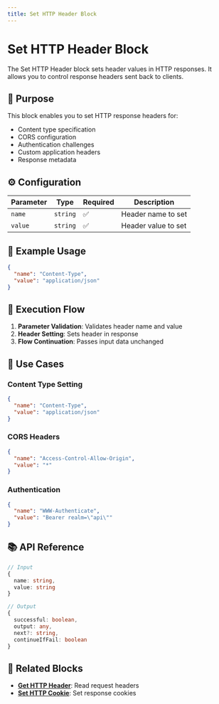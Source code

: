 ```yaml
---
title: Set HTTP Header Block
---
```


# Set HTTP Header Block

The Set HTTP Header block sets header values in HTTP responses. It allows you to control response headers sent back to clients.

## 🎯 Purpose

This block enables you to set HTTP response headers for:

- Content type specification
- CORS configuration
- Authentication challenges
- Custom application headers
- Response metadata

## ⚙️ Configuration

| Parameter | Type | Required | Description |
|-----------|------|----------|-------------|
| `name` | `string` | ✅ | Header name to set |
| `value` | `string` | ✅ | Header value to set |

## 📝 Example Usage

```json
{
  "name": "Content-Type",
  "value": "application/json"
}
```

## 🔄 Execution Flow

1. **Parameter Validation**: Validates header name and value
2. **Header Setting**: Sets header in response
3. **Flow Continuation**: Passes input data unchanged

## 🎨 Use Cases

### Content Type Setting
```json
{
  "name": "Content-Type",
  "value": "application/json"
}
```

### CORS Headers
```json
{
  "name": "Access-Control-Allow-Origin",
  "value": "*"
}
```

### Authentication
```json
{
  "name": "WWW-Authenticate",
  "value": "Bearer realm=\"api\""
}
```

## 📚 API Reference

```typescript
// Input
{
  name: string,
  value: string
}

// Output
{
  successful: boolean,
  output: any,
  next?: string,
  continueIfFail: boolean
}
```

## 🔗 Related Blocks

- **[Get HTTP Header](./httpGetHeader.md)**: Read request headers
- **[Set HTTP Cookie](./httpSetCookie.md)**: Set response cookies
